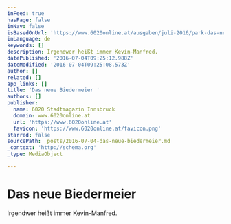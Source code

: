 ```yaml
---
inFeed: true
hasPage: false
inNav: false
isBasedOnUrl: 'https://www.6020online.at/ausgaben/juli-2016/park-das-neue-biedermeier/'
inLanguage: de
keywords: []
description: Irgendwer heißt immer Kevin-Manfred.
datePublished: '2016-07-04T09:25:12.988Z'
dateModified: '2016-07-04T09:25:08.573Z'
author: []
related: []
app_links: []
title: 'Das neue Biedermeier '
authors: []
publisher:
  name: 6020 Stadtmagazin Innsbruck
  domain: www.6020online.at
  url: 'https://www.6020online.at'
  favicon: 'https://www.6020online.at/favicon.png'
starred: false
sourcePath: _posts/2016-07-04-das-neue-biedermeier.md
_context: 'http://schema.org'
_type: MediaObject

---
```

# Das neue Biedermeier 

Irgendwer heißt immer Kevin-Manfred.